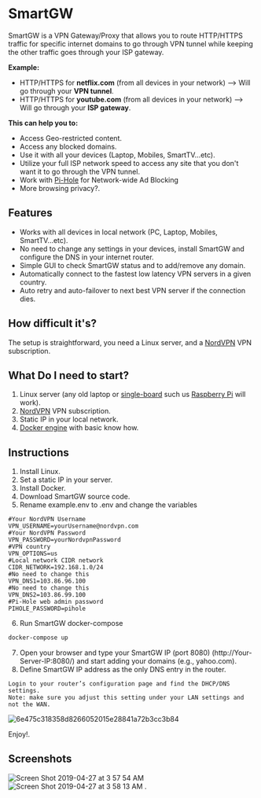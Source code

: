 # SmartGW

SmartGW is a VPN Gateway/Proxy that allows you to route HTTP/HTTPS traffic for specific internet domains to go through VPN tunnel while keeping the other traffic goes through your ISP gateway.

**Example:**
- HTTP/HTTPS for **netflix.com** (from all devices in your network) --> Will go through your **VPN tunnel**.
- HTTP/HTTPS for **youtube.com** (from all devices in your network) --> Will go through your **ISP gateway**.

**This can help you to:**
- Access Geo-restricted content.
- Access any blocked domains.
- Use it with all your devices (Laptop, Mobiles, SmartTV...etc).
- Utilize your full ISP network speed to access any site that you don't want it to go through the VPN tunnel.
- Work with <a href="https://pi-hole.net/">Pi-Hole</a> for Network-wide Ad Blocking
- More browsing privacy?.

## Features
* Works with all devices in local network (PC, Laptop, Mobiles, SmartTV...etc).
* No need to change any settings in your devices, install SmartGW and configure the DNS in your internet router.
* Simple GUI to check SmartGW status and to add/remove any domain.
* Automatically connect to the fastest low latency VPN servers in a given country.
* Auto retry and auto-failover to next best VPN server if the connection dies.

## How difficult it's?
The setup is straightforward, you need a Linux server, and a <a href="http://nordvpn.com">NordVPN</a> VPN subscription.

## What Do I need to start?
1. Linux server (any old laptop or <a href="https://en.wikipedia.org/wiki/Single-board_computer">single-board</a> such us <a href="https://www.raspberrypi.org/">Raspberry Pi</a> will work).
2. <a href="http://nordvpn.com">NordVPN</a> VPN subscription.
3. Static IP in your local network.
4. <a href="https://docker.com/">Docker engine</a> with basic know how.

## Instructions
1. Install Linux.
2. Set a static IP in your server.
3. Install Docker.
4. Download SmartGW source code.
5. Rename example.env to .env and change the variables
```
#Your NordVPN Username
VPN_USERNAME=yourUsername@nordvpn.com
#Your NordVPN Password
VPN_PASSWORD=yourNordvpnPassword
#VPN country
VPN_OPTIONS=us
#Local network CIDR network
CIDR_NETWORK=192.168.1.0/24
#No need to change this
VPN_DNS1=103.86.96.100
#No need to change this
VPN_DNS2=103.86.99.100
#Pi-Hole web admin password
PIHOLE_PASSWORD=pihole
```
6. Run SmartGW docker-compose
``` bash
docker-compose up
```
7. Open your browser and type your SmartGW IP (port 8080) (http://Your-Server-IP:8080/) and start adding your domains (e.g., yahoo.com).
8. Define SmartGW IP address as the only DNS entry in the router.
```
Login to your router’s configuration page and find the DHCP/DNS settings. 
Note: make sure you adjust this setting under your LAN settings and not the WAN.
```
![6e475c318358d8266052015e28841a72b3cc3b84](https://user-images.githubusercontent.com/957921/44320410-9cccc200-a44a-11e8-88fe-570d01eb2e93.png)

Enjoy!.

## Screenshots
![Screen Shot 2019-04-27 at 3 57 54 AM](https://user-images.githubusercontent.com/957921/56842702-fc645280-68a0-11e9-83df-0a9c4089a87e.png)
![Screen Shot 2019-04-27 at 3 58 13 AM](https://user-images.githubusercontent.com/957921/56842707-fff7d980-68a0-11e9-975b-1e81e1bc6133.png)
.
